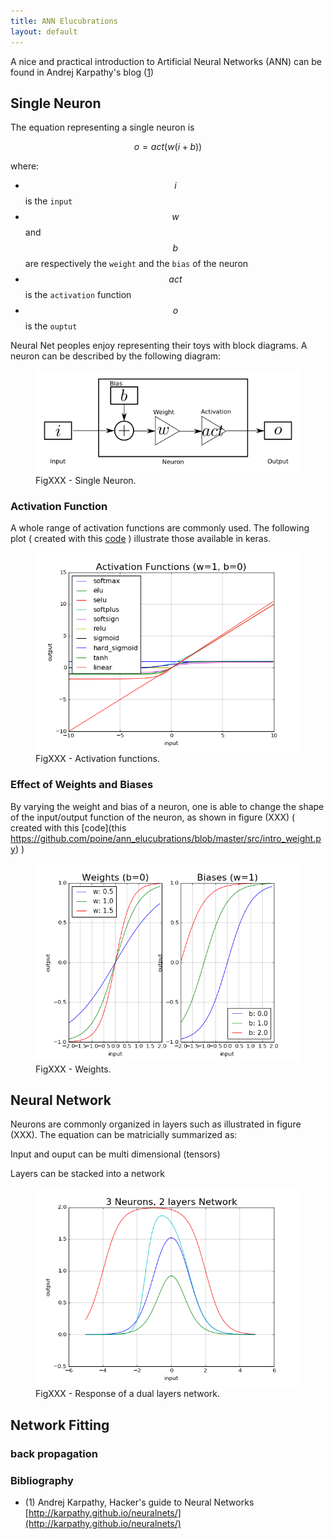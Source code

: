 ```yaml
---
title: ANN Elucubrations
layout: default
---
```

<script src="https://cdn.mathjax.org/mathjax/latest/MathJax.js?config=TeX-AMS-MML_HTMLorMML" type="text/javascript"></script>

A nice and practical introduction to Artificial Neural Networks (ANN) can be found in Andrej Karpathy's blog ([1](http://karpathy.github.io/neuralnets/))

## Single Neuron

The equation representing a single neuron is

$$
o = act(w(i+b))
$$

where:
  * $$i$$ is the `input` 
  * $$w$$ and $$b$$ are respectively the `weight` and the `bias` of the neuron
  * $$act$$ is the `activation` function
  * $$o$$ is the `ouptut`

Neural Net peoples enjoy representing their toys with block diagrams. A neuron can be described by the following diagram: 
<figure>
  <img src="drawings/single_neuron.png" alt="activation functions">
  <figcaption>FigXXX - Single Neuron.</figcaption>
</figure>



### Activation Function
A whole range of activation functions are commonly used. The following plot ( created with this [code](https://github.com/poine/ann_elucubrations/blob/master/src/intro_activation.py) ) illustrate those available in keras.

<figure>
  <img src="plots/intro_activations.png" alt="activation functions">
  <figcaption>FigXXX - Activation functions.</figcaption>
</figure>



### Effect of Weights and Biases
By varying the weight and bias of a neuron, one is able to change the shape of the input/output function of the neuron, as shown in figure (XXX) ( created with this [code](this https://github.com/poine/ann_elucubrations/blob/master/src/intro_weight.py) )
<figure>
  <img src="plots/intro_weights.png" alt="activation functions">
  <figcaption>FigXXX - Weights.</figcaption>
</figure>



## Neural Network
Neurons are commonly organized in layers such as illustrated in figure (XXX).
The equation can be matricially summarized as:

Input and ouput can be multi dimensional (tensors)


Layers can be stacked into a network
<figure>
  <img src="plots/intro_network_weights.png" alt="activation functions">
  <figcaption>FigXXX - Response of a dual layers network.</figcaption>
</figure>

## Network Fitting



### back propagation



### Bibliography

* (1) Andrej Karpathy,  Hacker's guide to Neural Networks [http://karpathy.github.io/neuralnets/](http://karpathy.github.io/neuralnets/)

